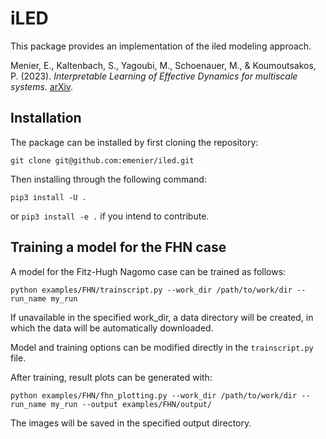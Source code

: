 # iLED

This package provides an implementation of the iled modeling approach.

Menier, E., Kaltenbach, S., Yagoubi, M., Schoenauer, M., & Koumoutsakos, P. (2023). <em>Interpretable Learning of Effective Dynamics for multiscale systems</em>. [arXiv](https://arxiv.org/abs/2309.05812).

## Installation

The package can be installed by first cloning the repository:

```
git clone git@github.com:emenier/iled.git
```

Then installing through the following command:

```
pip3 install -U .
```

or `pip3 install -e .` if you intend to contribute.

## Training a model for the FHN case

A model for the Fitz-Hugh Nagomo case can be trained as follows:

```
python examples/FHN/trainscript.py --work_dir /path/to/work/dir --run_name my_run
```

If unavailable in the specified work_dir, a data directory will be created, in which the data 
will be automatically downloaded.

Model and training options can be modified directly in the `trainscript.py` file.

After training, result plots can be generated with:

```
python examples/FHN/fhn_plotting.py --work_dir /path/to/work/dir --run_name my_run --output examples/FHN/output/
```

The images will be saved in the specified output directory.


